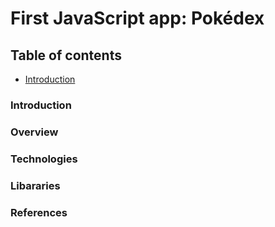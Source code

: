 # First JavaScript app: Pokédex #
## Table of contents ##
-   [Introduction](#introduction)



### Introduction ###


### Overview ###


### Technologies ###



### Libararies ###


### References ###


